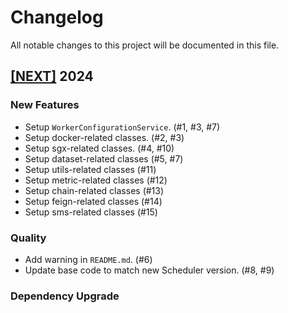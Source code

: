 # Changelog

All notable changes to this project will be documented in this file.

## [[NEXT]](https://github.com/iExecBlockchainComputing/iexec-worker-standalone/releases/tag/vNEXT) 2024

### New Features

- Setup `WorkerConfigurationService`. (#1, #3, #7)
- Setup docker-related classes. (#2, #3)
- Setup sgx-related classes. (#4, #10)
- Setup dataset-related classes (#5, #7)
- Setup utils-related classes (#11)
- Setup metric-related classes (#12)
- Setup chain-related classes (#13)
- Setup feign-related classes (#14)
- Setup sms-related classes (#15)

### Quality

- Add warning in `README.md`. (#6)
- Update base code to match new Scheduler version. (#8, #9)

### Dependency Upgrade
